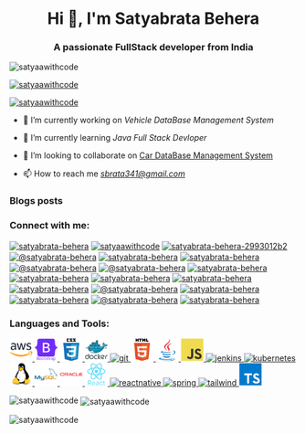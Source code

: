 <h1 align="center">Hi 👋, I'm Satyabrata Behera</h1>
<h3 align="center">A passionate FullStack developer from India</h3>

<p align="left"> <img src="https://komarev.com/ghpvc/?username=satyaawithcode&label=Profile%20views&color=0e75b6&style=flat" alt="satyaawithcode" /> </p>

<p align="left"> <a href="https://github.com/ryo-ma/github-profile-trophy"><img src="https://github-profile-trophy.vercel.app/?username=satyaawithcode" alt="satyaawithcode" /></a> </p>

<p align="left"> <a href="https://twitter.com/satyaawithcode" target="blank"><img src="https://img.shields.io/twitter/follow/satyaawithcode?logo=twitter&style=for-the-badge" alt="satyaawithcode" /></a> </p>

- 🔭 I’m currently working on *Vehicle DataBase Management System*

- 🌱 I’m currently learning *Java Full Stack Devloper*

- 👯 I’m looking to collaborate on [Car DataBase Management System](https://github.com/satyaaWithCode/Car-Database-Management-System)

- 📫 How to reach me *sbrata341@gmail.com*

### Blogs posts
<!-- BLOG-POST-LIST:START -->
<!-- BLOG-POST-LIST:END -->

<h3 align="left">Connect with me:</h3>
<p align="left">
<a href="https://dev.to/satyabrata-behera" target="blank"><img align="center" src="https://raw.githubusercontent.com/rahuldkjain/github-profile-readme-generator/master/src/images/icons/Social/devto.svg" alt="satyabrata-behera" height="30" width="40" /></a>
<a href="https://twitter.com/satyaawithcode" target="blank"><img align="center" src="https://raw.githubusercontent.com/rahuldkjain/github-profile-readme-generator/master/src/images/icons/Social/twitter.svg" alt="satyaawithcode" height="30" width="40" /></a>
<a href="https://linkedin.com/in/satyabrata-behera-2993012b2" target="blank"><img align="center" src="https://raw.githubusercontent.com/rahuldkjain/github-profile-readme-generator/master/src/images/icons/Social/linked-in-alt.svg" alt="satyabrata-behera-2993012b2" height="30" width="40" /></a>
<a href="https://fb.com/@satyabrata-behera" target="blank"><img align="center" src="https://raw.githubusercontent.com/rahuldkjain/github-profile-readme-generator/master/src/images/icons/Social/facebook.svg" alt="@satyabrata-behera" height="30" width="40" /></a>
<a href="https://instagram.com/satyabrata-behera" target="blank"><img align="center" src="https://raw.githubusercontent.com/rahuldkjain/github-profile-readme-generator/master/src/images/icons/Social/instagram.svg" alt="satyabrata-behera" height="30" width="40" /></a>
<a href="https://dribbble.com/satyabrata-behera" target="blank"><img align="center" src="https://raw.githubusercontent.com/rahuldkjain/github-profile-readme-generator/master/src/images/icons/Social/dribbble.svg" alt="satyabrata-behera" height="30" width="40" /></a>
<a href="https://hashnode.com/@satyabrata-behera" target="blank"><img align="center" src="https://raw.githubusercontent.com/rahuldkjain/github-profile-readme-generator/master/src/images/icons/Social/hashnode.svg" alt="@satyabrata-behera" height="30" width="40" /></a>
<a href="https://medium.com/@satyabrata-behera" target="blank"><img align="center" src="https://raw.githubusercontent.com/rahuldkjain/github-profile-readme-generator/master/src/images/icons/Social/medium.svg" alt="@satyabrata-behera" height="30" width="40" /></a>
<a href="https://www.youtube.com/c/satyabrata-behera" target="blank"><img align="center" src="https://raw.githubusercontent.com/rahuldkjain/github-profile-readme-generator/master/src/images/icons/Social/youtube.svg" alt="satyabrata-behera" height="30" width="40" /></a>
<a href="https://www.codechef.com/users/satyabrata-behera" target="blank"><img align="center" src="https://cdn.jsdelivr.net/npm/simple-icons@3.1.0/icons/codechef.svg" alt="satyabrata-behera" height="30" width="40" /></a>
<a href="https://www.hackerrank.com/satyabrata-behera" target="blank"><img align="center" src="https://raw.githubusercontent.com/rahuldkjain/github-profile-readme-generator/master/src/images/icons/Social/hackerrank.svg" alt="satyabrata-behera" height="30" width="40" /></a>
<a href="https://codeforces.com/profile/satyabrata-behera" target="blank"><img align="center" src="https://raw.githubusercontent.com/rahuldkjain/github-profile-readme-generator/master/src/images/icons/Social/codeforces.svg" alt="satyabrata-behera" height="30" width="40" /></a>
<a href="https://www.leetcode.com/satyabrata-behera" target="blank"><img align="center" src="https://raw.githubusercontent.com/rahuldkjain/github-profile-readme-generator/master/src/images/icons/Social/leet-code.svg" alt="satyabrata-behera" height="30" width="40" /></a>
<a href="https://www.hackerearth.com/@satyabrata-behera" target="blank"><img align="center" src="https://raw.githubusercontent.com/rahuldkjain/github-profile-readme-generator/master/src/images/icons/Social/hackerearth.svg" alt="@satyabrata-behera" height="30" width="40" /></a>
<a href="https://auth.geeksforgeeks.org/user/satyabrata-behera" target="blank"><img align="center" src="https://raw.githubusercontent.com/rahuldkjain/github-profile-readme-generator/master/src/images/icons/Social/geeks-for-geeks.svg" alt="satyabrata-behera" height="30" width="40" /></a>
<a href="https://www.topcoder.com/members/satyabrata-behera" target="blank"><img align="center" src="https://raw.githubusercontent.com/rahuldkjain/github-profile-readme-generator/master/src/images/icons/Social/topcoder.svg" alt="satyabrata-behera" height="30" width="40" /></a>
<a href="https://discord.gg/@satyabrata-behera" target="blank"><img align="center" src="https://raw.githubusercontent.com/rahuldkjain/github-profile-readme-generator/master/src/images/icons/Social/discord.svg" alt="@satyabrata-behera" height="30" width="40" /></a>
<a href="/satyabrata-behera" target="blank"><img align="center" src="https://raw.githubusercontent.com/rahuldkjain/github-profile-readme-generator/master/src/images/icons/Social/rss.svg" alt="satyabrata-behera" height="30" width="40" /></a>
</p>

<h3 align="left">Languages and Tools:</h3>
<p align="left"> <a href="https://aws.amazon.com" target="_blank" rel="noreferrer"> <img src="https://raw.githubusercontent.com/devicons/devicon/master/icons/amazonwebservices/amazonwebservices-original-wordmark.svg" alt="aws" width="40" height="40"/> </a> <a href="https://getbootstrap.com" target="_blank" rel="noreferrer"> <img src="https://raw.githubusercontent.com/devicons/devicon/master/icons/bootstrap/bootstrap-plain-wordmark.svg" alt="bootstrap" width="40" height="40"/> </a> <a href="https://www.w3schools.com/css/" target="_blank" rel="noreferrer"> <img src="https://raw.githubusercontent.com/devicons/devicon/master/icons/css3/css3-original-wordmark.svg" alt="css3" width="40" height="40"/> </a> <a href="https://www.docker.com/" target="_blank" rel="noreferrer"> <img src="https://raw.githubusercontent.com/devicons/devicon/master/icons/docker/docker-original-wordmark.svg" alt="docker" width="40" height="40"/> </a> <a href="https://git-scm.com/" target="_blank" rel="noreferrer"> <img src="https://www.vectorlogo.zone/logos/git-scm/git-scm-icon.svg" alt="git" width="40" height="40"/> </a> <a href="https://www.w3.org/html/" target="_blank" rel="noreferrer"> <img src="https://raw.githubusercontent.com/devicons/devicon/master/icons/html5/html5-original-wordmark.svg" alt="html5" width="40" height="40"/> </a> <a href="https://www.java.com" target="_blank" rel="noreferrer"> <img src="https://raw.githubusercontent.com/devicons/devicon/master/icons/java/java-original.svg" alt="java" width="40" height="40"/> </a> <a href="https://developer.mozilla.org/en-US/docs/Web/JavaScript" target="_blank" rel="noreferrer"> <img src="https://raw.githubusercontent.com/devicons/devicon/master/icons/javascript/javascript-original.svg" alt="javascript" width="40" height="40"/> </a> <a href="https://www.jenkins.io" target="_blank" rel="noreferrer"> <img src="https://www.vectorlogo.zone/logos/jenkins/jenkins-icon.svg" alt="jenkins" width="40" height="40"/> </a> <a href="https://kubernetes.io" target="_blank" rel="noreferrer"> <img src="https://www.vectorlogo.zone/logos/kubernetes/kubernetes-icon.svg" alt="kubernetes" width="40" height="40"/> </a> <a href="https://www.linux.org/" target="_blank" rel="noreferrer"> <img src="https://raw.githubusercontent.com/devicons/devicon/master/icons/linux/linux-original.svg" alt="linux" width="40" height="40"/> </a> <a href="https://www.mysql.com/" target="_blank" rel="noreferrer"> <img src="https://raw.githubusercontent.com/devicons/devicon/master/icons/mysql/mysql-original-wordmark.svg" alt="mysql" width="40" height="40"/> </a> <a href="https://www.oracle.com/" target="_blank" rel="noreferrer"> <img src="https://raw.githubusercontent.com/devicons/devicon/master/icons/oracle/oracle-original.svg" alt="oracle" width="40" height="40"/> </a> <a href="https://reactjs.org/" target="_blank" rel="noreferrer"> <img src="https://raw.githubusercontent.com/devicons/devicon/master/icons/react/react-original-wordmark.svg" alt="react" width="40" height="40"/> </a> <a href="https://reactnative.dev/" target="_blank" rel="noreferrer"> <img src="https://reactnative.dev/img/header_logo.svg" alt="reactnative" width="40" height="40"/> </a> <a href="https://spring.io/" target="_blank" rel="noreferrer"> <img src="https://www.vectorlogo.zone/logos/springio/springio-icon.svg" alt="spring" width="40" height="40"/> </a> <a href="https://tailwindcss.com/" target="_blank" rel="noreferrer"> <img src="https://www.vectorlogo.zone/logos/tailwindcss/tailwindcss-icon.svg" alt="tailwind" width="40" height="40"/> </a> <a href="https://www.typescriptlang.org/" target="_blank" rel="noreferrer"> <img src="https://raw.githubusercontent.com/devicons/devicon/master/icons/typescript/typescript-original.svg" alt="typescript" width="40" height="40"/> </a> </p>

<p><img align="left" src="https://github-readme-stats.vercel.app/api/top-langs?username=satyaawithcode&show_icons=true&locale=en&layout=compact" alt="satyaawithcode" /></p>

<p>&nbsp;<img align="center" src="https://github-readme-stats.vercel.app/api?username=satyaawithcode&show_icons=true&locale=en" alt="satyaawithcode" /></p>

<p><img align="center" src="https://github-readme-streak-stats.herokuapp.com/?user=satyaawithcode&" alt="satyaawithcode" /></p>
